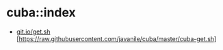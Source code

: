 # cuba::index

* [git.io/get.sh](https://git.io/get.sh) [https://raw.githubusercontent.com/javanile/cuba/master/cuba-get.sh] 
